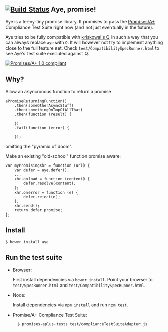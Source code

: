 [![Build Status](https://secure.travis-ci.org/cburgmer/aye.png?branch=master)](http://travis-ci.org/cburgmer/aye)
Aye, promise!
-------------

Aye is a teeny-tiny promise library. It promises to pass the [Promises/A+](http://promises-aplus.github.io/promises-spec/) Compliance Test Suite right now (and not just eventually in the future).

Aye tries to be fully compatible with [kriskowal's Q](https://github.com/kriskowal/q) in such a way that you can always replace ```aye``` with ```Q```. It will however not try to implement anything close to the full feature set. Check ```test/CompatibilitySpecRunner.html``` to see Aye's test suite executed against Q.

[![Promises/A+ 1.0 compliant](http://promisesaplus.com/assets/logo-small.png)](http://promisesaplus.com/)

Why?
----

Allow an asyncronous function to return a promise

    aPromiseReturningFunction()
        .then(someOtherAsyncStuff)
        .then(somethingOnTopOfAllThat)
        .then(function (result) {

        })
        .fail(function (error) {

        });

omitting the "pyramid of doom".

Make an existing "old-school" function promise aware:

    var myPromisingXhr = function (url) {
        var defer = aye.defer();
        ...
        xhr.onload = function (content) {
            defer.resolve(content);
        };
        xhr.onerror = function (e) {
            defer.reject(e);
        };
        xhr.send();
        return defer.promise;
    };

Install
-------

    $ bower install aye

Run the test suite
------------------

* Browser:

    First install dependencies via ```bower install```. Point your browser to ```test/SpecRunner.html``` and ```test/CompatibilitySpecRunner.html```.

* Node:

    Install dependencies via ```npm install``` and run ```npm test```.

* Promise/A+ Compliance Test Suite:

        $ promises-aplus-tests test/complianceTestSuiteAdapter.js

